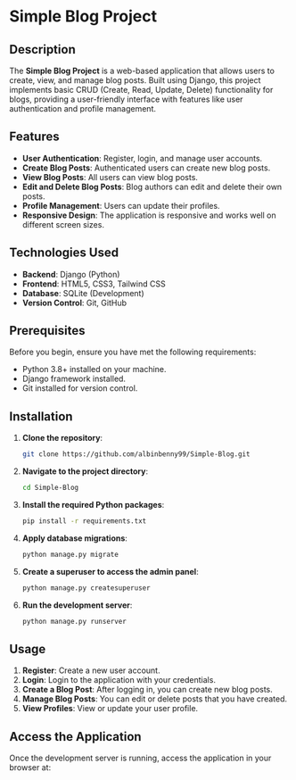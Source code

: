 # Simple Blog Project

## Description
The **Simple Blog Project** is a web-based application that allows users to create, view, and manage blog posts. Built using Django, this project implements basic CRUD (Create, Read, Update, Delete) functionality for blogs, providing a user-friendly interface with features like user authentication and profile management.

## Features
- **User Authentication**: Register, login, and manage user accounts.
- **Create Blog Posts**: Authenticated users can create new blog posts.
- **View Blog Posts**: All users can view blog posts.
- **Edit and Delete Blog Posts**: Blog authors can edit and delete their own posts.
- **Profile Management**: Users can update their profiles.
- **Responsive Design**: The application is responsive and works well on different screen sizes.

## Technologies Used
- **Backend**: Django (Python)
- **Frontend**: HTML5, CSS3, Tailwind CSS
- **Database**: SQLite (Development)
- **Version Control**: Git, GitHub

## Prerequisites
Before you begin, ensure you have met the following requirements:
- Python 3.8+ installed on your machine.
- Django framework installed.
- Git installed for version control.

## Installation

1. **Clone the repository**:
    ```bash
    git clone https://github.com/albinbenny99/Simple-Blog.git
    ```
2. **Navigate to the project directory**:
    ```bash
    cd Simple-Blog
    ```
3. **Install the required Python packages**:
    ```bash
    pip install -r requirements.txt
    ```
4. **Apply database migrations**:
    ```bash
    python manage.py migrate
    ```
5. **Create a superuser to access the admin panel**:
    ```bash
    python manage.py createsuperuser
    ```
6. **Run the development server**:
    ```bash
    python manage.py runserver
    ```

## Usage
1. **Register**: Create a new user account.
2. **Login**: Login to the application with your credentials.
3. **Create a Blog Post**: After logging in, you can create new blog posts.
4. **Manage Blog Posts**: You can edit or delete posts that you have created.
5. **View Profiles**: View or update your user profile.

## Access the Application
Once the development server is running, access the application in your browser at:
